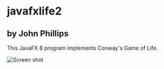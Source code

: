 # javafxlife2
## by John Phillips
This JavaFX 8 program implements Conway's Game of Life.

![Screen shot](http://i.imgur.com/YlNWuPw.jpg)
